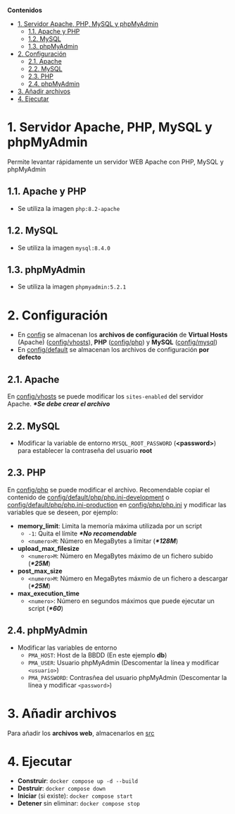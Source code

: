 [config]: /config
[config/default]: /config/default
[config/mysql]: /config/mysql
[config/php]: /config/php
[config/vhosts]: /config/vhosts

[config/default/php/php.ini-development]: /config/default/php/php.ini-development
[config/default/php/php.ini-production]: /config/default/php/php.ini-production

[config/php/php.ini]: /config/php/php.ini


[src]: /src



**Contenidos**
- [1. Servidor Apache, PHP, MySQL y phpMyAdmin](#1-servidor-apache-php-mysql-y-phpmyadmin)
    - [1.1. Apache y PHP](#11-apache-y-php)
    - [1.2. MySQL](#12-mysql)
    - [1.3. phpMyAdmin](#13-phpmyadmin)
- [2. Configuración](#2-configuración)
    - [2.1. Apache](#21-apache)
    - [2.2. MySQL](#22-mysql)
    - [2.3. PHP](#23-php)
    - [2.4. phpMyAdmin](#24-phpmyadmin)
- [3. Añadir archivos](#3-añadir-archivos)
- [4. Ejecutar](#4-ejecutar)


# 1. Servidor Apache, PHP, MySQL y phpMyAdmin
Permite levantar rápidamente un servidor WEB Apache con PHP, MySQL y phpMyAdmin

## 1.1. Apache y PHP
- Se utiliza la imagen `php:8.2-apache`

## 1.2. MySQL
- Se utiliza la imagen `mysql:8.4.0`

## 1.3. phpMyAdmin
- Se utiliza la imagen `phpmyadmin:5.2.1`


# 2. Configuración
- En [config] se almacenan los **archivos de configuración** de **Virtual Hosts** (Apache) ([config/vhosts]), **PHP** ([config/php]) y **MySQL** ([config/mysql])
- En [config/default] se almacenan los archivos de configuración **por defecto**

## 2.1. Apache
En [config/vhosts] se puede modificar los `sites-enabled` del servidor Apache. ***\*Se debe crear el archivo***

## 2.2. MySQL
- Modificar la variable de entorno `MYSQL_ROOT_PASSWORD` (**\<password\>**) para establecer la contraseña del usuario **root**

## 2.3. PHP
En [config/php] se puede modificar el archivo. Recomendable copiar el contenido de [config/default/php/php.ini-development] o [config/default/php/php.ini-production] en [config/php/php.ini] y modificar las variables que se deseen, por ejemplo:
- **memory_limit**: Limita la memoría máxima utilizada por un script
    - `-1`: Quita el límite ***\*No recomendable***
    - `<numero>M`: Número en MegaBytes a limitar (***\*128M***)
- **upload_max_filesize**
    - `<numero>M`: Número en MegaBytes máximo de un fichero subido (***\*25M***)
- **post_max_size**
    - `<numero>M`: Número en MegaBytes máxmio de un fichero a descargar (***\*25M***)
- **max_execution_time**
    - `<numero>`: Número en segundos máximos que puede ejecutar un script (***\*60***)


## 2.4. phpMyAdmin
- Modificar las variables de entorno
    - `PMA_HOST`: Host de la BBDD (En este ejemplo **db**)
    - `PMA_USER`: Usuario phpMyAdmin (Descomentar la línea y modificar `<usuario>`)
    - `PMA_PASSWORD`: Contrasñea del usuario phpMyAdmin (Descomentar la línea y modificar `<password>`)

# 3. Añadir archivos
Para añadir los **archivos web**, almacenarlos en [src]

# 4. Ejecutar
- **Construir**: `docker compose up -d --build`
- **Destruir**: `docker compose down`
- **Iniciar** (si existe): `docker compose start`
- **Detener** sin eliminar: `docker compose stop`
